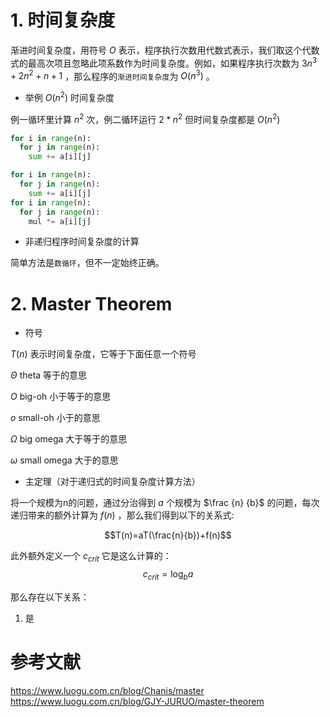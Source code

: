 # 1. 时间复杂度
渐进时间复杂度，用符号 $O$ 表示，程序执行次数用代数式表示，我们取这个代数式的最高次项且忽略此项系数作为时间复杂度。例如，如果程序执行次数为 $3n^3+2n^2+n+1$ ，那么程序的`渐进时间复杂度`为 $O(n^3)$ 。

* 举例 $O(n^2)$ 时间复杂度

例一循环里计算 $n^2$ 次，例二循环运行 $2*n^2$ 但时间复杂度都是 $O(n^2)$ 

```python
for i in range(n):
  for j in range(n):
    sum += a[i][j]
```

```python
for i in range(n):
  for j in range(n):
	sum += a[i][j]
for i in range(n):
  for j in range(n):
	mul *= a[i][j]
```

* 非递归程序时间复杂度的计算

简单方法是`数循环`，但不一定始终正确。

# 2. Master Theorem

* 符号

$T(n)$ 表示时间复杂度，它等于下面任意一个符号

$\Theta$ theta 等于的意思

$O$ big-oh 小于等于的意思

$o$ small-oh 小于的意思

$\Omega$ big omega 大于等于的意思

$\omega$ small omega 大于的意思

* 主定理（对于递归式的时间复杂度计算方法）

将一个规模为n的问题，通过分治得到 $a$ 个规模为 $\frac {n} {b}$ 的问题，每次递归带来的额外计算为 $f(n)$ ，那么我们得到以下的关系式:

$$T(n)=aT(\frac{n}{b})+f(n)$$

此外额外定义一个 $c_{crit}$ 它是这么计算的：
$$c_{crit}=\log_ba$$

那么存在以下关系：

1.  是


# 参考文献
https://www.luogu.com.cn/blog/Chanis/master
https://www.luogu.com.cn/blog/GJY-JURUO/master-theorem
